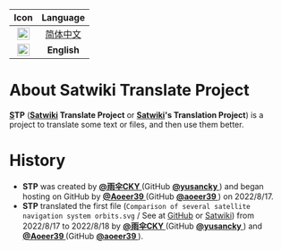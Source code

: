 | Icon | Language |
| :----: | :----: |
| [<kbd><img alt="简体中文" title="简体中文" src="https://cdn.staticaly.com/gh/hjnilsson/country-flags/master/svg/cn.svg" width="22"></kbd>](/README.md) | [简体中文](/README.md) |
| <kbd><img alt="English" title="English" src="https://cdn.staticaly.com/gh/hjnilsson/country-flags/master/svg/gb.svg" width="22"></kbd> | **English** |

# About Satwiki Translate Project

**[S](https://sat.huijiwiki.com/)TP** (**[Satwiki](https://sat.huijiwiki.com/) Translate Project** or **[Satwiki](https://sat.huijiwiki.com/)'s Translation Project**) is a project to translate some text or files, and then use them better. 

# History

- **STP** was created by **[@雨伞CKY ](https://sat.huijiwiki.com/wiki/%E7%94%A8%E6%88%B7:%E9%9B%A8%E4%BC%9ECKY)** (GitHub **[@yusancky ](https://github.com/yusancky/)**) and began hosting on GitHub by **[@Aoeer39 ](https://sat.huijiwiki.com/wiki/%E7%94%A8%E6%88%B7:aoeer39)** (GitHub **[@aoeer39 ](https://github.com/aoeer39/)**) on 2022/8/17. 
- **STP** translated the first file (`Comparison of several satellite navigation system orbits.svg` / See at [GitHub](https://github.com/aoeer39/satwiki-translate-project/blob/main/file/Comparison_satellite_navigation_orbits/Comparison_satellite_navigation_orbits.svg) or [Satwiki](https://sat.huijiwiki.com/wiki/%E6%96%87%E4%BB%B6:Comparison_of_several_satellite_navigation_system_orbits.svg)) from 2022/8/17 to 2022/8/18 by **[@雨伞CKY ](https://sat.huijiwiki.com/wiki/%E7%94%A8%E6%88%B7:%E9%9B%A8%E4%BC%9ECKY)** (GitHub **[@yusancky ](https://github.com/yusancky/)**) and **[@Aoeer39 ](https://sat.huijiwiki.com/wiki/%E7%94%A8%E6%88%B7:aoeer39)** (GitHub **[@aoeer39 ](https://github.com/aoeer39/)**). 